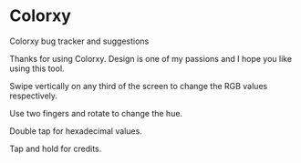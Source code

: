 Colorxy
=======

Colorxy bug tracker and suggestions

Thanks for using Colorxy. Design is one of my passions and I hope you like using this tool.

Swipe vertically on any third of the screen to change the RGB values respectively. 

Use two fingers and rotate to change the hue.

Double tap for hexadecimal values.

Tap and hold for credits.
